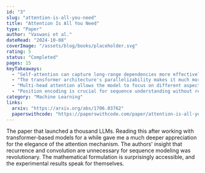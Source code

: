 ```yaml
---
id: "3"
slug: "attention-is-all-you-need"
title: "Attention Is All You Need"
type: "Paper"
author: "Vaswani et al."
dateRead: "2024-10-08"
coverImage: "/assets/blog/books/placeholder.svg"
rating: 5
status: "Completed"
pages: 15
keyTakeaways:
  - "Self-attention can capture long-range dependencies more effectively than RNNs"
  - "The transformer architecture's parallelizability makes it much more efficient to train"
  - "Multi-head attention allows the model to focus on different aspects simultaneously"
  - "Position encoding is crucial for sequence understanding without recurrence"
category: "Machine Learning"
links:
  arxiv: "https://arxiv.org/abs/1706.03762"
  paperswithcode: "https://paperswithcode.com/paper/attention-is-all-you-need"
---
```


The paper that launched a thousand LLMs. Reading this after working with transformer-based models for a while gave me a much deeper appreciation for the elegance of the attention mechanism. The authors' insight that recurrence and convolution are unnecessary for sequence modeling was revolutionary. The mathematical formulation is surprisingly accessible, and the experimental results speak for themselves.
